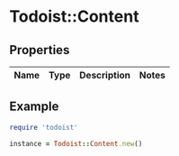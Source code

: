 # Todoist::Content

## Properties

| Name | Type | Description | Notes |
| ---- | ---- | ----------- | ----- |

## Example

```ruby
require 'todoist'

instance = Todoist::Content.new()
```

